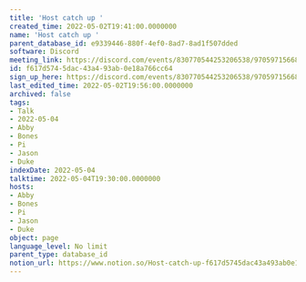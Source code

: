 ```yaml
---
title: 'Host catch up '
created_time: 2022-05-02T19:41:00.0000000
name: 'Host catch up '
parent_database_id: e9339446-880f-4ef0-8ad7-8ad1f507dded
software: Discord
meeting_link: https://discord.com/events/830770544253206538/970597156681568276
id: f617d574-5dac-43a4-93ab-0e18a766cc64
sign_up_here: https://discord.com/events/830770544253206538/970597156681568276
last_edited_time: 2022-05-02T19:56:00.0000000
archived: false
tags:
- Talk
- 2022-05-04
- Abby
- Bones
- Pi
- Jason
- Duke
indexDate: 2022-05-04
talktime: 2022-05-04T19:30:00.0000000
hosts:
- Abby
- Bones
- Pi
- Jason
- Duke
object: page
language_level: No limit
parent_type: database_id
notion_url: https://www.notion.so/Host-catch-up-f617d5745dac43a493ab0e18a766cc64
---
```





